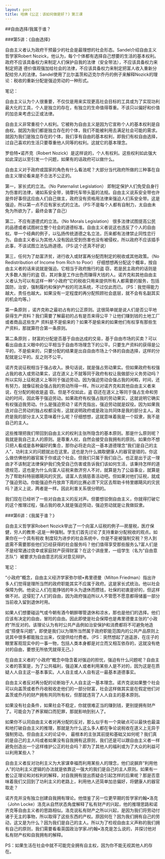 ```yaml
---
layout: post
title: 哈佛《公正：该如何做是好？》第三课
---
```

##自由选择/我属于谁？

###第5讲：《自由选择》

自由主义者认为政府干预最少的社会是最理想的社会形态。Sandel介绍自由主义哲学家Robert Nozick，他认为，每个个体都有选择自己想要的生活的基本权利。政府不应该具备权力来制定人们保护自我的法律（安全带法），不应该具备权力来制定把道 德价值观强加给社会的法律，不应该具备权力来制定把富人收入重新分配给穷人的法律。Sandel使用了比尔盖茨和迈克尔乔丹的例子来解释Nozick的理论：税收的重新分配是强迫劳动的一种形式。

笔记：

自由主义认为个人很重要，不仅仅是用来实现更高社会目标的工具或为了实现功利最大化的工具，个人是独立的存在，有独立的生命值得尊重。不该只以偏好和价值的加总来考虑公正或法律。

自由主义非常重视个人权利。它被称为自由主义是因为它宣称个人的基本权利是自由权。就因为我们都是独立存在的个体，我们不能被利用去满足社会可能的需求。就因为我们是独立存在的个体，我们享有自由的基本权利，即我们有权自由选择，过自己喜欢的生活只要尊重他人同等的权利。这就它的基本理念。

罗伯特•诺齐克（Robert Nozick）是这样说的，个人有权利。这些权利如此强大如此深远以至引发一个问题，如果有的话政府可以做什么。

自由主义对于政府或国家的角色有什么看法呢？大部分当代政府所做的三种事在自由主义理论看来是不合法不公正的。

第一，家长式的立法。（No Paternalist Legislation） 即制定保护人们免受自身行为伤害的法律，诸如系安全带，骑摩托车带头盔的法规。自由主义说系安全带也许是件好事但这应由人们自己做主，政府没有资格用法律来强迫人们系安全带。这是强迫，所以第一点不应有家长式的立法。（PS:不是每个人都有自制力，太自由未免为所欲为了，最终会害了自己）

第二，不应有道德式的立法。（No Morals Legislation） 很多法律试图提高公民的品德或者试图树立整个社会的道德标准。自由主义者说这也违反了个人的自由权。举一个经典的例子，以弘扬传统道德之名立法，历来都有法律禁止同性恋行为。自由主义者认为其他人没有因此受到伤害也没有被侵权，所以政府不应该插手此事，不该试图立法弘扬道德。（PS:这个还真不好说）

第三，任何为了劫富济贫，进行收入或财富再分配而制定的税收或其他政策。（No Redistribution of Income from Rich to Poor） 仔细想想再分配这个概率，按自由主义者的话来说就是强迫。它相当于政府施行的盗 窃，若是民主政府的话则是大多数人施行的盗 窃，其对象是工作出色而赚得大钱的人。诺齐克和其他自由主义者认为可以有这样一种“小政府”它的税收只用来提供所有人都需要的服务，包括国防，治安，强制履约和保护产权的司法系统，不过仅此而已。（PS：我觉得能力越大，责任也越大。如果没有一定程度的再分配照顾社会底层，就不会有名副其实的机会均等。）

第一条原则 ，诺齐克称之最初占有的公正原则。这很简单就是说人们是否公平地获得生产资料？我们需要了解最初的占有是否来得公平？让他们赚到钱的土地工厂或者商品这些生产 资料是不是偷来的？如果不是偷来的如果他们有权享有那些生产资料，那就算符合第一条原则。

第二条原则 ，财富的分配是否基于自由达成的交易，基于自由市场的买卖？可以看出自由主义眼中的公平相当于自由市场理念下的公平。只要生产资料的获得是公平的，不是偷来的，只要分配的结果是出自自由市场上个体的自由选择，这样的分配就是公平的。反之则不公平。

诺齐克说征税相当于强占收入。换句话说，就是强占劳动果实。但如果政府有权强占我的收入或劳动果实，这在道义上不就等同于政府有权让我做部分义务劳动吗？所以实际上征税道义上等同于强迫劳动。因为强迫劳动会强占我的闲暇，时间，还有努力，就像征税会强占我的劳动所得一样。所以对诺齐克和其他自由主义者来说，在分配的税收是盗 窃。但是不仅如此，盗 窃还在道义上等同于强占生命和劳动的时间，因此等于强迫劳动。如果政府有权强占我的劳动果实，这就说明它确实有权强迫我劳动。什么是强迫劳动？诺齐克指出，强迫劳动就是奴役。因为如果我连对自己劳动的独占权都没有，这就说明政府或是政治共同体是我的部分主人。政府是我的部分主人又意味着什么呢？仔细想想，这就意味着我是一个奴隶，我不是自己的主人。

这些推理把我们带回到自由主义的权利主张所隐含的基本原则。那是什么原则呢？我就是我自己主人的原则。是尊重人权，自然会接受自我拥有的原则。如果你不想只把人看成是各种偏好的集合，那你必将走向这一基本道德理念“我们是自己的主人”，功利主义的问题就出在这里。这也是为什么摘取健康人的器官是错的。你这么做仿佛他的器官属于你或这个社会。但我们只属于我们自己。也正是出于这一理由才不该制定法律保护我们免受自己伤害或告诉我们该如何生活，该秉持怎样的道德规范，这也是为什么向富人征税来救济穷人不对，就算是为了公益事业，就算是为了帮助科特丽娜飓风的灾民。请富人去搞慈善活动吧。但如果对他们征税，就成了强迫劳动。你能强迫乔丹放弃下周的比赛必须下灾区去帮助卡特里娜飓风的灾民吗？道义上说，两者是一样。因此利害关系很分明的。

我们现在已经听了一些对自由主义的反对声。但要想驳倒自由主义，你就得打破它的这个推理过程，强占我的收入就是强迫劳动，强迫劳动就是让我做奴隶。

###第6讲：《我属于谁？》

自由主义哲学家Robert Nozick举出了一个向富人征税的例子—房屋税，医疗保健，穷人的教育-这是一种强制。学生们首先讨论了支持重新分配税收的观点。如果你在一个具有税收 制度较为进步的社会系统中，你是不是被强制交税？穷人到底需不需要那些他们已经获得的社会服务吗？他们值得享受那些服务么?富人们是不是经常通过侥幸或家庭财产获得财富？在这个讲座里，一组学生（名为“自由意志队”）被要求为自由意志的反对意见辩护。

笔记：

“小政府”概念，自由主义经济学家弥尔顿•弗里德曼（Milton Friedman）指出许多人们觉得是理所当然的政府职能其实不应属于政府。这是家长式统治。他以社会保障为例。他说让人们在能挣钱的年头为退休而攒钱，社保的初衷是好的，但这样做不对。这侵犯了人们的自由，因为政府强迫所以人不管愿不愿意都得储蓄一部分当前收入留到退休时用。

如果人们想要碰运气或今朝有酒今朝醉哪管退休和凉水，那也是他们的选择。他们应该有决定的自由，冒险的自由。因此即使是社会保障也是弗里德曼主张的“小政府”所反对的。该理论认为有时公共产品例如治安保护和消费都将不可避免地造成“搭便车问题”。即使是我们以为理所当然属于政府职能范围内的公共产品原则上说其中很多都能独立出来，仅提供给付费者。（PS：突然想起了逍遥游，在庄子的眼里客观现实中的一事一物，包括人类本身都是对立而又相互依存的，这就没有绝对的自由，要想无所依凭就得无己。）

在自由主义者的“小政府”概念中隐含着对强迫的担忧，强迫有什么问题呢？自由主义者的答案是，为了公共福利，强迫某人或者利用某些人是不对的，因为这是在质疑人人自主这一基本事实。人人自主或人人自有这一最基本道德事实。

自由主义者反对再分配的论断始于人人自主这一基本理念。诺齐克说如果整个社会可以向盖茨或者乔丹收税收走他们的一部分财富，社会这样做其实是在假定他们对盖茨或乔丹的财产拥有共同所有权，但那就违背了人人自主的基本原则。

如果没有社会条件，如果社会不稳定，你就很难正当的赚到钱，更别提拥有财产了。可能会为了养家糊口而犯罪，那就影响到别人了。

如果你不认同自由主义者对再分配的反对，那么似乎有一个突破点可以最快也最温和地打破自由主义的推理，那就是为什么这么多人都在争论说税收在道义上无异于强制劳动。但自由主义的论证中， 最根本的主张其前提和基础又如何呢？我们真的是自己的主人吗或者如果没有自我拥有这原则，我们还是可以跟自由主义者一样避免创造出一个这样维护公正的社会吗？即为了其他人的福利或为了大众的利益可以利用某些人？

自由主义者反对功利主义为大家谋幸福而利用某些人的理念，他们说摒弃“利用他人”的功利主义逻辑的办法就是依靠这一强大的我们是自己的主人原则。如果有一套公正理论和对权利的解释，对自我拥有提出质疑会引起怎样的后果呢？那是否意味着我们又回到了功利主义的老路上，利用他人还简单加总偏好，将健康人的器官取走？

诺齐克并没有独立创建自我拥有理论。他借鉴了另一位更早期的哲学家约翰•洛克（John Locke）洛克从自然状态角度解释了私有财产的兴起，他的推理思路和诺齐克等自由主义者的思路相似。洛克说私有财产之所以兴起，是因为我们将劳动付诸于无主的事物，所以取得了这些东西的产权。原因何在？因为我们拥有自己的劳动，这又是为什么？因为我们是自己的主人。所以为了检视自由主义声称的我们拥有自己的原则，我们需要看看英国政治学家J约翰•洛克是怎么说的，并探讨他对私有财产权和自我拥有的解释。

PS：如果生活在社会中就不可能完全拥有自主权，因为你不能无视其他人的存在。 
